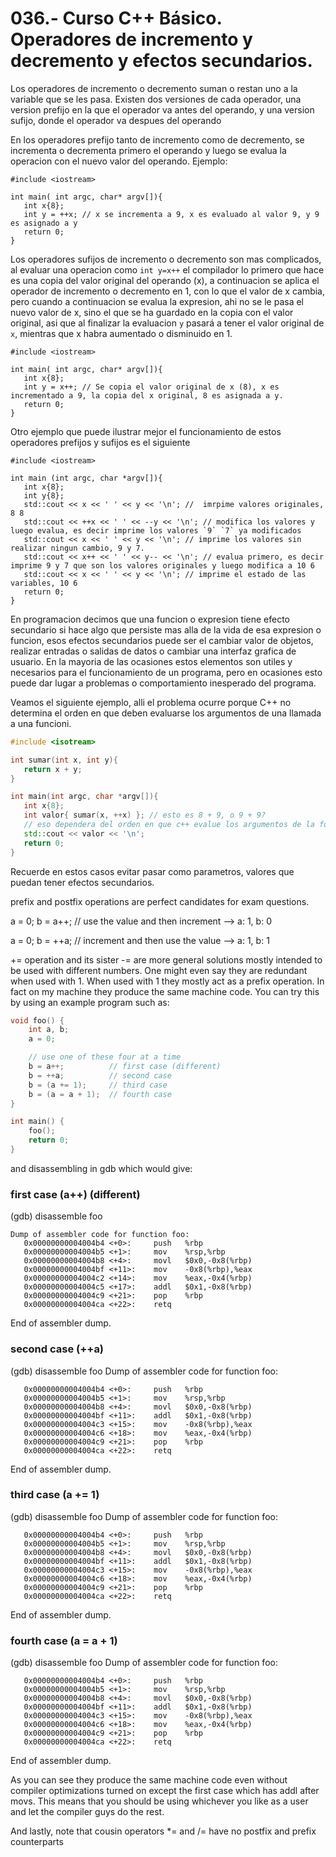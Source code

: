 036.- Curso C++ Básico. Operadores de incremento y decremento y efectos secundarios.
===

Los operadores de incremento o decremento suman o restan uno a la variable que
se les pasa. Existen dos versiones de cada operador, una version prefijo en la
que el operador va antes del operando, y una version sufijo, donde el operador
va despues del operando  

En los operadores prefijo tanto de incremento como de decremento, se incrementa
o decrementa primero el operando y luego se evalua la operacion con el nuevo
valor del operando.
Ejemplo:
```
#include <iostream>

int main( int argc, char* argv[]){
   int x{8};
   int y = ++x; // x se incrementa a 9, x es evaluado al valor 9, y 9 es asignado a y 
   return 0;
}
```

Los operadores sufijos de incremento o decremento son mas complicados, al
evaluar una operacion como `int y=x++` el compilador lo primero    que hace es
una copia del valor original del operando (x), a continuacion se aplica el
operador de incremento o decremento en 1, con lo que el valor de x cambia, pero
cuando a continuacion se evalua la expresion, ahi no se le pasa el nuevo valor
de x, sino el que se ha guardado en la copia con el valor original, asi que al
finalizar la evaluacion `y` pasará a tener el valor original de `x`, mientras
que x habra aumentado o disminuido en 1.  

```
#include <iostream>

int main( int argc, char* argv[]){
   int x{8};
   int y = x++; // Se copia el valor original de x (8), x es incrementado a 9, la copia del x original, 8 es asignada a y.
   return 0;
}
```

Otro ejemplo que puede ilustrar mejor el funcionamiento de estos operadores
prefijos y sufijos es el siguiente
```
#include <iostream>

int main (int argc, char *argv[]){
   int x{8};
   int y{8};
   std::cout << x << ' ' << y << '\n'; //  imrpime valores originales, 8 8
   std::cout << ++x << ' ' << --y << '\n'; // modifica los valores y luego evalua, es decir imprime los valores `9` `7` ya modificados
   std::cout << x << ' ' << y << '\n'; // imprime los valores sin realizar ningun cambio, 9 y 7.
   std::cout << x++ << ' ' << y-- << '\n'; // evalua primero, es decir imprime 9 y 7 que son los valores originales y luego modifica a 10 6
   std::cout << x << ' ' << y << '\n'; // imprime el estado de las variables, 10 6
   return 0;
}
```

En programacion decimos que una funcion o expresion tiene efecto secundario si
hace algo que persiste mas alla de la vida de esa expresion o funcion, esos
efectos secundarios puede ser el cambiar valor de objetos, realizar entradas o
salidas de datos o cambiar una interfaz grafica de usuario. En la mayoria de
las ocasiones estos elementos son utiles y necesarios para el funcionamiento de
un programa, pero en ocasiones esto puede dar lugar a problemas o
comportamiento inesperado del programa.

Veamos el siguiente ejemplo, alli el problema ocurre porque C++ no determina el
orden en que deben evaluarse los argumentos de una llamada a una funcioni.
```cpp
#include <isotream>

int sumar(int x, int y){
   return x + y;
}

int main(int argc, char *argv[]){
   int x{8};
   int valor{ sumar(x, ++x) }; // esto es 8 + 9, o 9 + 9?
   // eso dependera del orden en que c++ evalue los argumentos de la funcion 
   std::cout << valor << '\n';
   return 0;      
}
```

Recuerde en estos casos evitar pasar como parametros, valores que puedan tener efectos secundarios.



prefix and postfix operations are perfect candidates for exam questions.

a = 0;
b = a++;  // use the value and then increment --> a: 1, b: 0

a = 0;
b = ++a;  // increment and then use the value --> a: 1, b: 1

+= operation and its sister -= are more general solutions mostly intended to be used with different numbers. One might even say they are redundant when used with 1. When used with 1 they mostly act as a prefix operation. In fact on my machine they produce the same machine code. You can try this by using an example program such as:
```cpp
void foo() {
    int a, b;
    a = 0;

    // use one of these four at a time
    b = a++;          // first case (different)
    b = ++a;          // second case
    b = (a += 1);     // third case
    b = (a = a + 1);  // fourth case
}

int main() {
    foo();
    return 0;
}
```

and disassembling in gdb which would give:
### first case (a++) (different)

(gdb) disassemble foo
```
Dump of assembler code for function foo:
   0x00000000004004b4 <+0>:     push   %rbp
   0x00000000004004b5 <+1>:     mov    %rsp,%rbp
   0x00000000004004b8 <+4>:     movl   $0x0,-0x8(%rbp)
   0x00000000004004bf <+11>:    mov    -0x8(%rbp),%eax
   0x00000000004004c2 <+14>:    mov    %eax,-0x4(%rbp)
   0x00000000004004c5 <+17>:    addl   $0x1,-0x8(%rbp)
   0x00000000004004c9 <+21>:    pop    %rbp
   0x00000000004004ca <+22>:    retq
```
End of assembler dump.

### second case (++a)

(gdb) disassemble foo
Dump of assembler code for function foo:
```
   0x00000000004004b4 <+0>:     push   %rbp
   0x00000000004004b5 <+1>:     mov    %rsp,%rbp
   0x00000000004004b8 <+4>:     movl   $0x0,-0x8(%rbp)
   0x00000000004004bf <+11>:    addl   $0x1,-0x8(%rbp)
   0x00000000004004c3 <+15>:    mov    -0x8(%rbp),%eax
   0x00000000004004c6 <+18>:    mov    %eax,-0x4(%rbp)
   0x00000000004004c9 <+21>:    pop    %rbp
   0x00000000004004ca <+22>:    retq   
```
End of assembler dump.

### third case (a += 1)

(gdb) disassemble foo
Dump of assembler code for function foo:
```
   0x00000000004004b4 <+0>:     push   %rbp
   0x00000000004004b5 <+1>:     mov    %rsp,%rbp
   0x00000000004004b8 <+4>:     movl   $0x0,-0x8(%rbp)
   0x00000000004004bf <+11>:    addl   $0x1,-0x8(%rbp)
   0x00000000004004c3 <+15>:    mov    -0x8(%rbp),%eax
   0x00000000004004c6 <+18>:    mov    %eax,-0x4(%rbp)
   0x00000000004004c9 <+21>:    pop    %rbp
   0x00000000004004ca <+22>:    retq   
```
End of assembler dump.

### fourth case (a = a + 1)

(gdb) disassemble foo
Dump of assembler code for function foo:
```
   0x00000000004004b4 <+0>:     push   %rbp
   0x00000000004004b5 <+1>:     mov    %rsp,%rbp
   0x00000000004004b8 <+4>:     movl   $0x0,-0x8(%rbp)
   0x00000000004004bf <+11>:    addl   $0x1,-0x8(%rbp)
   0x00000000004004c3 <+15>:    mov    -0x8(%rbp),%eax
   0x00000000004004c6 <+18>:    mov    %eax,-0x4(%rbp)
   0x00000000004004c9 <+21>:    pop    %rbp
   0x00000000004004ca <+22>:    retq   
```
End of assembler dump.

As you can see they produce the same machine code even without compiler optimizations turned on except the first case which has addl after movs. This means that you should be using whichever you like as a user and let the compiler guys do the rest.

And lastly, note that cousin operators *= and /= have no postfix and prefix counterparts
